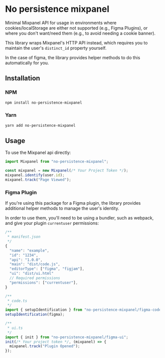 # No persistence mixpanel

Minimal Mixpanel API for usage in environments where cookies/localStorage are either not supported (e.g., Figma Plugins), or where you don't want/need them (e.g., to avoid needing a cookie banner).

This library wraps Mixpanel's HTTP API instead, which requires you to maintain the user's `distinct_id` property yourself.

In the case of figma, the library provides helper methods to do this automatically for you.

## Installation

### NPM

```bash
npm install no-persistence-mixpanel
```

### Yarn

```bash
yarn add no-persistence-mixpanel
```

## Usage

To use the Mixpanel api directly:

```ts
import Mixpanel from "no-persistence-mixpanel";

const mixpanel = new Mixpanel(/* Your Project Token */);
mixpanel.identify(user.id);
mixpanel.track("Page Viewed");
```

### Figma Plugin

If you're using this package for a Figma plugin, the library provides additional helper methods to manage the user's identity.

In order to use them, you'll need to be using a bundler, such as webpack, and give your plugin `currentuser` permissions:

```ts
/**
 * manifest.json
 */
{
  "name": "example",
  "id": "1234",
  "api": "1.0.0",
  "main": "dist/code.js",
  "editorType": ["figma", "figjam"],
  "ui": "dist/ui.html"
  // Required permissions
  "permissions": ["currentuser"],
}

/**
 * code.ts
 */
import { setupIdentification } from "no-persistence-mixpanel/figma-code";
setupIdentification(figma);

/**
 * ui.ts
 */
import { init } from "no-persistence-mixpanel/figma-ui";
init(/* Your project token */, (mixpanel) => {
  mixpanel.track("Plugin Opened");
});
```
